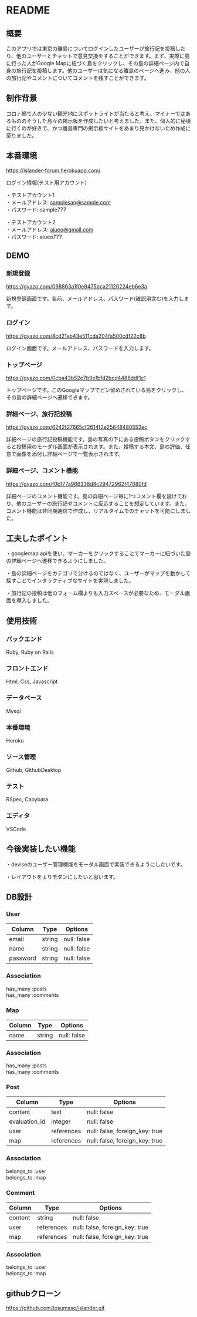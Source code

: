 # README
## 概要

このアプリでは東京の離島についてログインしたユーザーが旅行記を投稿したり、他のユーザーとチャットで意見交換をすることができます。まず、実際に島に行った人がGoogle Mapに紐づく島をクリックし、その島の詳細ページ内で自身の旅行記を投稿します。他のユーザーは気になる離島のページへ進み、他の人の旅行記やコメントについてコメントを残すことができます。

## 制作背景

コロナ禍で人の少ない観光地にスポットライトが当たると考え、マイナーではあるもののそうした島々の掲示板を作成したいと考えました。また、個人的に秘境に行くのが好きで、かつ離島専門の掲示板サイトをあまり見かけないため作成に至りました。

## 本番環境

https://islander-forum.herokuapp.com/

ログイン情報(テスト用アカウント)  

・テストアカウント1  
 ・メールアドレス: samplesan@sample.com  
・パスワード: sample777

・テストアカウント2  
  ・メールアドレス: aiueo@gmail.com  
  ・パスワード: aiueo777

## DEMO

### 新規登録

https://gyazo.com/098863a1f0e9475bca21120224eb6e3a

新規登録画面です。名前、メールアドレス、パスワード(確認用含む)を入力します。

### ログイン

https://gyazo.com/8cd21eb43e511cda204fa500cdf22c8b

ログイン画面です。メールアドレス、パスワードを入力します。

### トップページ

https://gyazo.com/0cba43b52e7b9efbfd2bcd4488ddf1c1

トップページです。このGoogleマップでピン留めされている島をクリックし、その島の詳細ページへ遷移できます。

### 詳細ページ、旅行記投稿

https://gyazo.com/6242f27665cf2614f2e25648480553ec

詳細ページの旅行記投稿機能です。島の写真の下にある投稿ボタンをクリックすると投稿用のモーダル画面が表示されます。また、投稿する本文、島の評価、任意で画像を添付し詳細ページで一覧表示されます。

### 詳細ページ、コメント機能

https://gyazo.com/f0b177a966338d8c29472962f47080fd

詳細ページのコメント機能です。島の詳細ページ毎に1つコメント欄を設けており、他のユーザーの旅行記やコメントに反応することを想定しています。また、コメント機能は非同期通信で作成し、リアルタイムでのチャットを可能にしました。

## 工夫したポイント

・googlemap apiを使い、マーカーをクリックすることでマーカーに紐づいた島の詳細ページへ遷移できるようにしました。

・島の詳細ページをカテゴリで分けるのではなく、ユーザーがマップを動かして探すことでインタラクティブなサイトを実現しました。

・旅行記の投稿は他のフォーム欄よりも入力スペースが必要なため、モーダル画面を導入しました。

## 使用技術

### バックエンド

Ruby, Ruby on Rails

### フロントエンド

Html, Css, Javascript

### データベース

Mysql

### 本番環境

Heroku

### ソース管理

Github, GithubDesktop

### テスト

RSpec, Capybara

### エディタ

VSCode

## 今後実装したい機能

・deviseのユーザー管理機能をモーダル画面で実装できるようにしたいです。

・レイアウトをよりモダンにしたいと思います。

## DB設計

### User

|Column|Type|Options|
|------|----|-------|
|email|string|null: false|
|name|string|null: false|
|password|string|null: false|

### Association

has_many :posts  
has_many :comments

### Map

|Column|Type|Options|
|------|----|-------|
|name|string|null: false|

### Association

has_many :posts  
has_many :comments

### Post

|Column|Type|Options|
|------|----|-------|
|content|text|null: false|
|evaluation_id|integer|null: false|
|user|references|null: false, foreign_key: true|
|map|references|null: false, foreign_key: true|

### Association

belongs_to :user  
belongs_to :map

### Comment

|Column|Type|Options|
|------|----|-------|
|content|string|null: false|
|user|references|null: false, foreign_key: true|
|map|references|null: false, foreign_key: true|

### Association

belongs_to :user  
belongs_to :map

## githubクローン

https://github.com/tosumaso/islander.git





